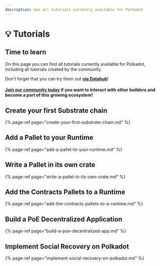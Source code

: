 ```yaml
---
description: See all tutorials currently available for Polkadot
---
```


# 💡 Tutorials

## Time to learn

On this page you can find all tutorials currently available for Polkadot, including all tutorials created by the community. 

Don't forget that you can try them out [**via Datahub**](https://datahub.figment.io/sign_up?service=polkadot)! 

#### [Join our community today](https://discord.gg/fszyM7K) if you want to interact with other builders and become a part of this growing ecosystem! 

## Create your first Substrate chain 

{% page-ref page="create-your-first-substrate-chain.md" %}

## Add a Pallet to your Runtime 

{% page-ref page="add-a-pallet-to-your-runtime.md" %}

## Write a Pallet in its own crate 

{% page-ref page="write-a-pallet-in-its-own-crate.md" %}

## Add the Contracts Pallets to a Runtime

{% page-ref page="add-the-contracts-pallets-to-a-runtime.md" %}

## Build a PoE Decentralized Application 

{% page-ref page="build-a-poe-decentralized-app.md" %}

## Implement Social Recovery on Polkadot

{% page-ref page="implement-social-recovery-on-polkadot.md" %}



